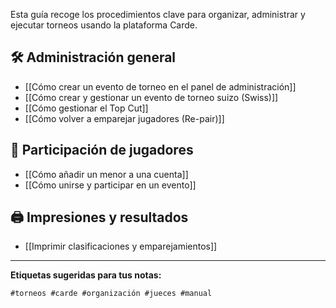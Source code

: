 Esta guía recoge los procedimientos clave para organizar, administrar y ejecutar torneos usando la plataforma Carde.

## 🛠️ Administración general

- [[Cómo crear un evento de torneo en el panel de administración]]
- [[Cómo crear y gestionar un evento de torneo suizo (Swiss)]]
- [[Cómo gestionar el Top Cut]]
- [[Cómo volver a emparejar jugadores (Re-pair)]]

## 👥 Participación de jugadores

- [[Cómo añadir un menor a una cuenta]]
- [[Cómo unirse y participar en un evento]]

## 🖨️ Impresiones y resultados

- [[Imprimir clasificaciones y emparejamientos]]

---

**Etiquetas sugeridas para tus notas:**

```markdown
#torneos #carde #organización #jueces #manual
